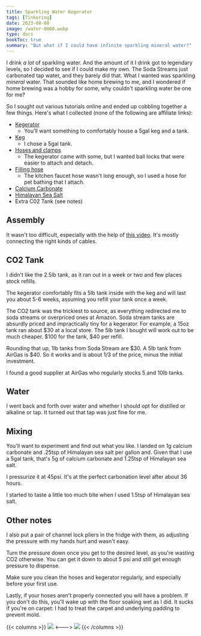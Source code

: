 ```yaml
---
title: Sparkling Water Kegerator
tags: [Tinkering]
date: 2023-08-08
image: /water-0000.webp
type: docs
bookToc: true
summary: "But what if I could have infinite sparkling mineral water?"
---
```

I drink *a lot* of sparkling water. And the amount of it I drink got to legendary levels, so I decided to see if I could make my own. The Soda Streams just carbonated tap water, and they barely did that. What I wanted was sparkling *mineral* water. That sounded like home brewing to me, and I wondered if home brewing was a hobby for some, why couldn't sparkling water be one for me?

So I sought out various tutorials online and ended up cobbling together a few things. Here's what I collected (none of the following are affiliate links):

- [Kegerator](https://www.amazon.com/gp/product/B014LGBJVC/)
	- You'll want something to comfortably house a 5gal keg and a tank.
- [Keg](https://www.amazon.com/gp/product/B01HKZUQIS/)
	- I chose a 5gal tank.
- [Hoses and clamps](https://www.amazon.com/gp/product/B079MF7RMP/)
	- The kegerator came with some, but I wanted ball locks that were easier to attach and detach. 
- [Filling hose](https://www.amazon.com/gp/product/B07L1BQV5N/) 
	- The kitchen faucet hose wasn't long enough, so I used a hose for pet bathing that I attach.
- [Calcium Carbonate](https://www.amazon.com/gp/product/B0064GZPPO/)
- [Himalayan Sea Salt](https://www.amazon.com/gp/product/B009MS1QT0/)
- Extra C02 Tank (see notes)

## Assembly
It wasn't too difficult, especially with the help of [this video](https://www.youtube.com/watch?v=TzmXADpMT4s). It's mostly connecting the right kinds of cables.

## CO2 Tank
I didn't like the 2.5lb tank, as it ran out in a week or two and few places stock refills. 

The kegerator comfortably fits a 5lb tank inside with the keg and will last you about 5-6 weeks, assuming you refill your tank once a week.

The CO2 tank was the trickiest to source, as everything redirected me to soda streams or overpriced ones at Amazon. Soda stream tanks are absurdly priced and impractically tiny for a kegerator. For example, a 15oz tank ran about $30 at a local store. The 5lb tank I bought will work out to be much cheaper. $100 for the tank, $40 per refill. 

Rounding that up, 1lb tanks from Soda Stream are $30. A 5lb tank from AirGas is $40. So it works and is about 1/3 of the price, minus the initial investment.

I found a good supplier at AirGas who regularly stocks 5 and 10lb tanks. 


## Water
I went back and forth over water and whether I should opt for distilled or alkaline or tap. It turned out that tap was just fine for me.

## Mixing
You'll want to experiment and find out what you like. I landed on 1g calcium carbonate and .25tsp of Himalayan sea salt per gallon and. Given that I use a 5gal tank, that's 5g of calcium carbonate and 1.25tsp of Himalayan sea salt. 

I pressurize it at 45psi. It's at the perfect carbonation level after about 36 hours. 

I started to taste a little too much bite when I used 1.5tsp of Himalayan sea salt.

## Other notes
I also put a pair of channel lock pliers in the fridge with them, as adjusting the pressure with my hands hurt and wasn't easy.

Turn the pressure down once you get to the desired level, as you're wasting CO2 otherwise. You can get it down to about 5 psi and still get enough pressure to dispense. 

Make sure you clean the hoses and kegerator regularly, and especially before your first use.

Lastly, if your hoses aren't properly connected you will have a problem. If you don't do this, you'll wake up with the floor soaking wet as I did. It sucks if you're on carpet: I had to treat the carpet and underlying padding to prevent mold.

{{< columns >}}
![](/water-00001.webp)
<--->
![](/water-00004.webp)
{{< /columns >}}